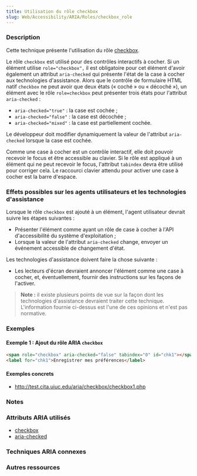 ```yaml
---
title: Utilisation du rôle checkbox
slug: Web/Accessibility/ARIA/Roles/checkbox_role
---
```


### Description

Cette technique présente l'utilisation du rôle [checkbox](http://www.w3.org/TR/wai-aria/roles#checkbox).

Le rôle `checkbox` est utilisé pour des contrôles interactifs à cocher. Si un élément utilise `role="checkbox",` il est obligatoire pour cet élément d'avoir également un attribut `aria-checked` qui présente l'état de la case à cocher aux technologies d'assistance. Alors que le contrôle de formulaire HTML natif `checkbox` ne peut avoir que deux états («&nbsp;coché&nbsp;» ou «&nbsp;décoché&nbsp;»), un élément avec le rôle `role=checkbox` peut présenter trois états pour l'attribut `aria-checked`&nbsp;:

- `aria-checked="true"`&nbsp;: la case est cochée&nbsp;;
- `aria-checked="false"`&nbsp;: la case est décochée&nbsp;;
- `aria-checked="mixed"`&nbsp;: la case est partiellement cochée.

Le développeur doit modifier dynamiquement la valeur de l'attribut `aria-checked` lorsque la case est cochée.

Comme une case à cocher est un contrôle interactif, elle doit pouvoir recevoir le focus et être accessible au clavier. Si le rôle est appliqué à un élément qui ne peut recevoir le focus, l'attribut `tabindex` devra être utilisé pour corriger cela. Le raccourci clavier attendu pour activer une case à cocher est la barre d'espace.

### Effets possibles sur les agents utilisateurs et les technologies d'assistance

Lorsque le rôle `checkbox` est ajouté à un élément, l'agent utilisateur devrait suivre les étapes suivantes&nbsp;:

- Présenter l'élément comme ayant un rôle de case à cocher à l'API d'accessibilité du système d'exploitation&nbsp;;
- Lorsque la valeur de l'attribut `aria-checked` change, envoyer un événement accessible de changement d'état.

Les technologies d'assistance doivent faire la chose suivante&nbsp;:

- Les lecteurs d'écran devraient annoncer l'élément comme une case à cocher, et, éventuellement, fournir des instructions sur les façons de l'activer.

> **Note :** il existe plusieurs points de vue sur la façon dont les technologies d'assistance devraient traiter cette technique. L'information fournie ci-dessus est l'une de ces opinions et n'est pas normative.

### Exemples

#### Exemple 1&nbsp;: Ajout du rôle ARIA `checkbox`

```html
<span role="checkbox" aria-checked="false" tabindex="0" id="chk1"></span>
<label for="chk1">Enregistrer mes préférences</label>
```

#### Exemples concrets

- <http://test.cita.uiuc.edu/aria/checkbox/checkbox1.php>

### Notes

### Attributs ARIA utilisés

- [checkbox](http://www.w3.org/TR/wai-aria/roles#checkbox)
- [aria-checked](http://www.w3.org/TR/wai-aria/states_and_properties#aria-checked)

### Techniques ARIA connexes

### Autres ressources
